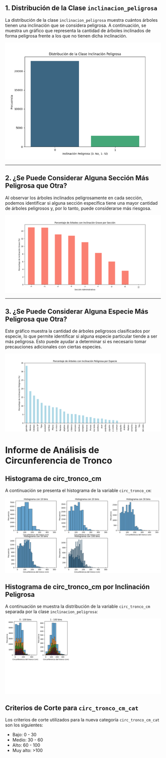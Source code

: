 ## 1. Distribución de la Clase `inclinacion_peligrosa`

La distribución de la clase `inclinacion_peligrosa` muestra cuántos árboles tienen una inclinación que se considera peligrosa. A continuación, se muestra un gráfico que representa la cantidad de árboles inclinados de forma peligrosa frente a los que no tienen dicha inclinación.

![Distribución de la Clase Inclinación Peligrosa](graficos/distribucion_inclinacion_peligrosa.png)

---

## 2. ¿Se Puede Considerar Alguna Sección Más Peligrosa que Otra?

Al observar los árboles inclinados peligrosamente en cada sección, podemos identificar si alguna sección específica tiene una mayor cantidad de árboles peligrosos y, por lo tanto, puede considerarse más riesgosa.

![Árboles Peligrosos por Sección](graficos/arboles_peligrosos_por_seccion.png)

---

## 3. ¿Se Puede Considerar Alguna Especie Más Peligrosa que Otra?

Este gráfico muestra la cantidad de árboles peligrosos clasificados por especie, lo que permite identificar si alguna especie particular tiende a ser más peligrosa. Esto puede ayudar a determinar si es necesario tomar precauciones adicionales con ciertas especies.

![Árboles Peligrosos por Especie](graficos/arboles_peligrosos_por_especie.png)

# Informe de Análisis de Circunferencia de Tronco

## Histograma de circ_tronco_cm

A continuación se presenta el histograma de la variable `circ_tronco_cm`:

![Histograma de circ_tronco_cm](graficos/histograma_circ_tronco_cm.png)

## Histograma de circ_tronco_cm por Inclinación Peligrosa

A continuación se muestra la distribución de la variable `circ_tronco_cm` separada por la clase `inclinacion_peligrosa`:

![Histograma de circ_tronco_cm por inclinación peligrosa](graficos/histograma_circ_tronco_cm_por_inclinacion.png)

## Criterios de Corte para `circ_tronco_cm_cat`

Los criterios de corte utilizados para la nueva categoría `circ_tronco_cm_cat` son los siguientes:

- Bajo: 0 - 30
- Medio: 30 - 60
- Alto: 60 - 100
- Muy alto: >100

